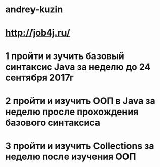 # andrey-kuzin
# http://job4j.ru/
# 1 пройти и зучить базовый синтаксис Java за неделю до 24 сентября 2017г
# 2 пройти и изучить ООП в Java за неделю просле прохождения базового синтаксиса
# 3 пройти и изучить Collections за неделю после изучения ООП

